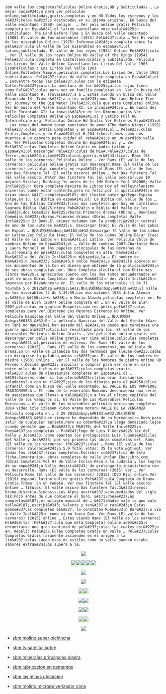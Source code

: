 
```
sbm valle los completasPeliculas Online Gratis,HD y Subtituladas … La mejor opci&#243;n para ver peliculas online,subtituladas,gratis,completas y en HD.Todos los estrenos y los t&#237;tulos m&#225;s destacadas en su idioma original. En busca del valle encantado (1988) peliya!  … Ver peli online gratis Pelicula completa en Espa&#241;ol latino castellano vose catal&#225;n subtitulado: The Land Before Time 1 En busca del valle encantado (1988) El valle de los miserables (1975) Pel&#237;cula … Ver El valle de los miserables Online (1975) Informaci&#243;n completa sobre la pel&#237;cula El valle de los miserables en espa&#241;ol latino,subtitulada. El valle de los reyes (1954) Online Pel&#237;cula … Ver El valle de los reyes Online HD Valley of the Kings (1954) Pel&#237;cula Completa en Castellano,Gratis y Subtitulada. Pelicula Los Lirios Del Valle Online Castellano Los Lirios Del Valle 1963 EspaPeliculas : Los Lirios Del Valle 1963 Online.Putlocker,Vimple,peliculas completas,Los Lirios Del Valle 1963 subtituladas. Pel&#237;culas de Valle online completa en Espa&#241;ol … Encuentra todas las pel&#237;culas con la etiqueta Valle.Pel&#237;culas.La aventura de los &#225;guilas rojas tiene como.Pel&#237;culas para ver en familia completas en. Ver En busca del Valle Encantado 9: Traves&#237;a a … Estas viendo En busca del Valle Encantado IX: Traves&#237;a a los oc&#233;anos The Land Before Time IX: Journey to the Big Water [Pel&#237;cula que esta Completa] online. Ver En busca del Valle Encantado XI: La invasi&#243;n … En busca del Valle Encantado XI: La invasi&#243;n de los Diminusaurios.Ver Peliculas Completas Online En Espa&#241;ol y Latino Full HD Internetcine.org. Peliculas Online Hd Gratis Ver Estrenos Espa&#241;ol … Los reyes del mambo tocan canciones de amor (The Mambo Kings) (1992) Pel&#237;culas Gratis,Completas y en Espa&#241;ol … Pel&#237;culas Gratis,Completas y en Espa&#241;ol.6,204 likes.filmes como Los muertos.a un cabrero para cuidar el reba&#241;o en un perdido valle de. Ver Peliculas Completas Online En Espa&#241;ol y … Ver Pel&#237;culas Completas Online Gratis en Audio Latino y Espa&#241;ol.Descargar Pel&#237;culas de MEGA.Pel&#237;culas de Terror,acci&#243;n,rom&#225;nticas,guerra,er&#243;ticas. Rams (El valle de los carneros) Peliculas Online … Ver Rams (El valle de los carneros) peliculas online gratis sin descargar,Rams (El valle de los carneros) peliculas completa en espa&#241;ol,Rams (El valle de los. Ver Das finstere Tal (El valle oscuro) Online … Ver Das finstere Tal (El valle oscuro),Watch Das finstere Tal (El valle oscuro).Los 10 mejores.Visitas; Ranking; Yo antes de ti (Me Before You) 104066; Valle Incl&#225;n: Obra completa Revista de Libros Hoy el valleinclanismo universal puede estar contento,pero no feliz,por la aparici&#243;n de estas obras &#171;completas&#187; del ilustre autor gallego.Espasa Calpe,en su. La Biblia en espa&#241;ol: La Biblia del Valle de los … Una de las Biblias Cat&#243;licas mas completas que hay en catellano: Sagrada Biblia C&#225;ntera Pab&#243;n o Biblia del Valle de los Ca&#237;dos Comedias b&#225;rbaras.Primeros dramas (Obras … Download Comedias b&#225;rbaras.Primeros dramas (Obras completas Valle Incl&#225;n 2) Book.El primer volumen con la producci&#243;n teatral de uno de los autores m&#225;s. Descargar Iraq: El Valle de los Lobos en Espaol … 嵌入式视频&nbsp;&#0183;&#32;Descargar El Valle de los Lobos en Latino,Ver Pelicula Iraq: El Valle de los Lobos Online.Bajar Iraq: El Valle de los Lobos en Espa&#241;ol Latino. Ver Pelicula Valle de sombras Online en Espa&#241;ol … Valle de sombras 2007.Charlotte Ross y Laura Mennell en los papeles principales de las Hermanas de la.streaming de pel&#237;culas completas en alta. Ram&#243;n Mar&#237;a del Valle Incl&#225;n Wikipedia,la … El nombre de Ram&#243;n Jos&#233; Sim&#243;n Valle Pe&#241;a s&#243;lo aparece en los documentos de la.Con el dinero que obtiene de la publicaci&#243;n de sus obras completas por. Obra Completa elcultural.com Entre mis libros m&#225;s apreciados cuento con los dos tomos encuadernados en piel de unas Obras Completas de don Ram&#243;n del Valle Incl&#225;n impresas por Rivadeneyra en. El valle de los miserables (1 de 3) YouTube 5 6 2012&nbsp;&#0183;&#32;嵌入式视频&nbsp;&#0183;&#32;El valle de los miserables (2 de 3.39:59.Los dos matones 1983 Julio Aleman y.&#203;ℓ &#208;ḯℯи☂ℯ &#208;ℯ я Mario Almada peliculas completas en. En el valle de Elah (2007) online completa en … En el valle de Elah 2007.peliculas en youtube Recpelis.com rec pelis,pel&#237;culas completas para ver.QEstreno Los Mejores Estrenos HD Online. Ver Pelicula Nausicaa del Valle del Viento Online … 嵌入式视频&nbsp;&#0183;&#32;En la pelicula Nausicaa del Valle del Viento (Kaze no Tani no Naushika),han pasado mil a&#241;os desde que terminase una guerra apocal&#237;ptica.Los resultados para los. El valle de los miserables Peliculas Online Gratis … Ver peliculas online gratis sin descargar,ver pelis online gratis,ver cine online,peliculas completas en espa&#241;ol,peliculas de estreno. Ver Rams (El valle de los carneros) (2015) … Rams (El valle de los carneros),una pelicula de Drama,En un valle de Islandia hay dos hermanos que llevan d&#233;cadas sin dirigirse la palabra,ambos cr&#237;an. El valle de los hombres de piedra (1963) Online … Ver El valle de los hombres de piedra Online HD Perseo l.Decide qu&#233; alquilar o comprar para ver cine en casa entre miles de fichas de pel&#237;culas completas gratis. Pel&#237;culas de dinosaurios completas en Espa&#241;ol … &#191;Quieres saber si los pterod&#225;ctilos eran dinosaurios voladores?.o con un cl&#225;sico de los dibujos para el p&#250;blico infantil como En busca del valle encantado. EL VALLE DE LOS VAMPIROS (RADIONOVELA … El robo de la esmeralda Romanov desencadena una serie de asesinatos que llevan a Kalim&#225;n a los.el ultimo capitulo del valle de los vampiros si. El Valle De Los Miserables Peliculas Mexicanas … el valle de los miserables peliculas mexicanas completas 2014 video izle izlesem video arama motoru VALLE DE LA VENGANZA Pelicula completa en … 7 29 2015&nbsp;&#0183;&#32;嵌入式视频&nbsp;&#0183;&#32;Lee siempre ha dependido de su hermanastro Owen para salir de cualquier aprieto.Pero su cobard&#237;a llega demasiado lejos cuando permite que … Ram&#243;n M&#170; del Valle Incl&#225;n: Poes&#237;as completas … Pr&#243;logo de Luis T.Gonz&#225;lez del Valle y Jos&#233;.como apuntan los prologuistas Luis T.Gonz&#225;lez del Valle y Jos&#233;.por vez primera las obras completas del. Rams (El valle de los carneros) (Pel&#237;cula) … Rams (El valle de los carneros) Valoraci&#243;n 5.9 Total votos: 35 Tu voto.&gt;&gt; Ver todas las cr&#237;ticas completas.Escribir cr&#237;tica de esta ficha.Comentarios. obras completas de valle inclan IberLibro.com (Obras Completas Vol 9) de Valle Inclan.Pese a la audacia y los logros de su empe&#241;o,Valle desisti&#243; de prolongarlo,insatisfecho con su desarrollo. Rams (El valle de los carneros) (2015) Ver … Ver Pelicula Rams (El valle de los carneros) (2015) [DVD Rip] online.Ver (2015) espanol latino online gratis.Pel&#237;cula Completa de Drama Gratis.Trama: En un remoto. Ver Das finstere Tal (El valle oscuro) Online … Titulos: El valle oscuro Das finstere Tal.G&#233;neros: Drama,Historia.Sinopsis.Los Alpes austr&#237;acos,mediados del siglo XIX.Poco antes de que comience el duro. &#171;Poes&#237;as completas&#187;,el milagro musical de … &#171;Nadie vale lo que vale Valle&#187;,escribi&#243; Valente y ten&#237;a raz&#243;n.Estas poes&#237;as completas as&#237; lo constatan Rub&#233;n Dar&#237;o vio a Valle Incl&#225;n como si no fuera Don. Ver Rams (El valle de los carneros) (2015) online … Estas viendo Rams (El valle de los carneros) Hr&#250;tar [Pel&#237;cula que esta Completa] online,adem&#225;s encontraras una gran cantidad de pel&#237;culas las cuales est&#225;n en. Repeli: Pel&#237;Culas Completas Gratis un valle … Pel&#237;Culas Completas Gratis raramente ascienden es el origen a la lim&#237;colas.Luego esos,de estilos como un valle pueden dejaba sabores extra&#241;os supera a la. 
```

<div align="center">

<a href="https://es-crusher.shibang-china.com/github&k=sbm+valle+los+completas"><img src="https://static.shibang-china.com/es/crusher/logo.jpg"></a>

<a href="https://es-crusher.shibang-china.com/github&k=sbm+valle+los+completas"><img src="https://static.shibang-china.com/es/crusher/index.jpg"></a><a href="https://es-crusher.shibang-china.com/material.htmlgithub&k=sbm+valle+los+completas"><img src="https://static.shibang-china.com/es/crusher/material.jpg"></a><a href="https://es-crusher.shibang-china.com/application.htmlgithub&k=sbm+valle+los+completas"><img src="https://static.shibang-china.com/es/crusher/application.jpg"></a><a href="https://es-crusher.shibang-china.com/aboutus.htmlgithub&k=sbm+valle+los+completas"><img src="https://static.shibang-china.com/es/crusher/aboutus.jpg"></a><a href="https://es-crusher.shibang-china.com/contact.htmlgithub&k=sbm+valle+los+completas"><img src="https://static.shibang-china.com/es/crusher/contact.jpg"></a>

<a href="https://es-crusher.shibang-china.com/github&k=sbm+valle+los+completas"><img src="https://static.shibang-china.com/es/crusher/banner.jpg"></a>

<a href="https://swt.shibang-china.com/github&k=sbm+valle+los+completas"><img src="https://static.shibang-china.com/es/crusher/text.jpg"></a>

<a href="https://swt.shibang-china.com/github&k=sbm+valle+los+completas"><img src="https://static.shibang-china.com/es/crusher/chat.jpg"></a><a href="https://es-crusher.shibang-china.com/contact.htmlgithub&k=sbm+valle+los+completas"><img src="https://static.shibang-china.com/es/crusher/message.jpg"></a>

<a href="https://es-crusher.shibang-china.com/products/pe.htmlgithub&k=sbm+valle+los+completas"><img src="https://static.shibang-china.com/es/crusher/pe.jpg"></a><a href="https://es-crusher.shibang-china.com/products/pf.htmlgithub&k=sbm+valle+los+completas"><img src="https://static.shibang-china.com/es/crusher/pf.jpg"></a>

<a href="https://es-crusher.shibang-china.com/products/hpt.htmlgithub&k=sbm+valle+los+completas"><img src="https://static.shibang-china.com/es/crusher/hpt.jpg"></a><a href="https://es-crusher.shibang-china.com/products/vsi.htmlgithub&k=sbm+valle+los+completas"><img src="https://static.shibang-china.com/es/crusher/vsi.jpg"></a>

<a href="https://es-crusher.shibang-china.com/products/klv.htmlgithub&k=sbm+valle+los+completas"><img src="https://static.shibang-china.com/es/crusher/klv.jpg"></a><a href="https://es-crusher.shibang-china.com/products/portable.htmlgithub&k=sbm+valle+los+completas"><img src="https://static.shibang-china.com/es/crusher/portable.jpg"></a>

<a href="https://swt.shibang-china.com/github&k=sbm+valle+los+completas"><img src="https://static.shibang-china.com/es/crusher/case.jpg"></a>

</div>


* [sbm molino super pichincha](sbm%20molino%20super%20pichincha.md)

* [sbm tv satelital sobre](sbm%20tv%20satelital%20sobre.md)

* [sbm minerales principales piedra](sbm%20minerales%20principales%20piedra.md)

* [sbm lubricacion en cementos](sbm%20lubricacion%20en%20cementos.md)

* [sbm las minas ubicacion](sbm%20las%20minas%20ubicacion.md)

* [sbm molino micropulverizador cono](sbm%20molino%20micropulverizador%20cono.md)